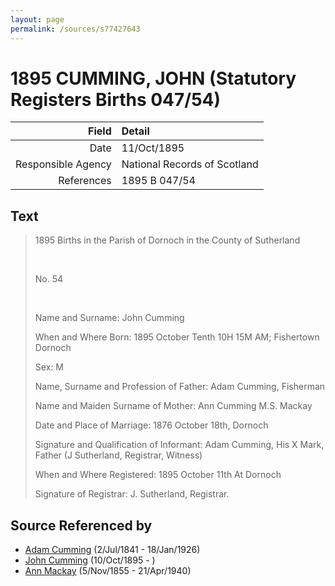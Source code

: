 ```yaml
---
layout: page
permalink: /sources/s77427643
---
```


# 1895 CUMMING, JOHN (Statutory Registers Births 047/54)

Field | Detail
---:|:---
Date | 11/Oct/1895
Responsible Agency | National Records of Scotland
References | 1895 B 047/54

## Text

> 1895 Births in the Parish of Dornoch in the County of Sutherland
>
> <br/>
>
> No. 54
>
> <br/>
>
> Name and Surname: John Cumming
>
> When and Where Born: 1895 October Tenth 10H 15M AM; Fishertown Dornoch
>
> Sex: M
>
> Name, Surname and Profession of Father: Adam Cumming, Fisherman
>
> Name and Maiden Surname of Mother: Ann Cumming M.S. Mackay
>
> Date and Place of Marriage: 1876 October 18th, Dornoch
>
> Signature and Qualification of Informant: Adam Cumming, His X Mark, Father (J Sutherland, Registrar, Witness)
>
> When and Where Registered: 1895 October 11th At Dornoch
>
> Signature of Registrar: J. Sutherland, Registrar.
>

## Source Referenced by

* [Adam Cumming](../people/@55409960@-adam-cumming-b1841-7-2-d1926-1-18.md) (2/Jul/1841 - 18/Jan/1926)
* [John Cumming](../people/@7323242@-john-cumming-b1895-10-10-d.md) (10/Oct/1895 - )
* [Ann Mackay](../people/@74868546@-ann-mackay-b1855-11-5-d1940-4-21.md) (5/Nov/1855 - 21/Apr/1940)
